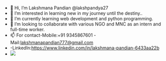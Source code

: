 - 👋 Hi, I’m Lakshmana Pandian @lakshpandya27
- 👀 I’m interested in learning new in my journey until the destiny.. 
- 🌱 I’m currently learning web development and python programming. 
- 💞️ I’m looking to collaborate with various NGO and MNC as an intern and full-time worker. 
- 📫 For contact-Mobile:+91 9345867601 -Mail:lakshmanapandian777@gmail.com
- -LinkedIn:https://www.linkedin.com/in/lakshmana-pandian-6433aa22b
- <img src="https://www.google.com/url?sa=i&url=https%3A%2F%2Ftenor.com%2Fview%2Fcoding-gif-4706460855862906629&psig=AOvVaw37S__x_zDvIPIEZOnc4eCU&ust=1708163639567000&source=images&cd=vfe&opi=89978449&ved=0CBUQjRxqFwoTCOC_rMnLr4QDFQAAAAAdAAAAABAE">

<!---
lakshpandya27/lakshpandya27 is a ✨ special ✨ repository because its `README.md` (this file) appears on your GitHub profile.
You can click the Preview link to take a look at your changes.
--->

